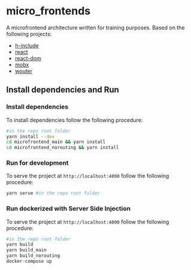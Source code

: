 # micro_frontends

A microfrontend architecture written for training purposes. Based on the following projects:

- [h-include](https://github.com/gustafnk/h-include)
- [react](https://github.com/facebook/react)
- [react-dom](https://github.com/facebook/react/tree/master/packages/react-dom)
- [mobx](https://github.com/mobxjs/mobx)
- [wouter](https://github.com/molefrog/wouter)

## Install dependencies and Run

### Install dependencies

To install dependencies follow the following procedure:

```bash
#in the repo root folder
yarn install --dev
cd microfrontend_main && yarn install
cd microfrontend_norouting && yarn install
```

### Run for development

To serve the project at `http://localhost:4000` follow the following procedure:
```bash
yarn serve #in the repo root folder
```

### Run dockerized with Server Side Injection
To serve the project at `http://localhost:4000` follow the following procedure:
```bash
#in the repo root folder
yarn build
yarn build_main
yarn build_norouting
docker-compose up 
```
